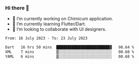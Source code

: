 ### Hi there 👋

<!--
**devcat37/devcat37** is a ✨ _special_ ✨ repository because its `README.md` (this file) appears on your GitHub profile.-->


- 🔭 I’m currently working on Chimicum application.
- 🌱 I’m currently learning Flutter/Dart.
- 👯 I’m looking to collaborate with UI designers.
<!-- - 🤔 I’m looking for help with ... -->

<!--START_SECTION:waka-->

```txt
From: 16 July 2023 - To: 23 July 2023

Dart   16 hrs 50 mins  ████████████████████████▓   98.64 %
XML    7 mins          ▒░░░░░░░░░░░░░░░░░░░░░░░░   00.68 %
YAML   6 mins          ▒░░░░░░░░░░░░░░░░░░░░░░░░   00.68 %
```

<!--END_SECTION:waka-->
